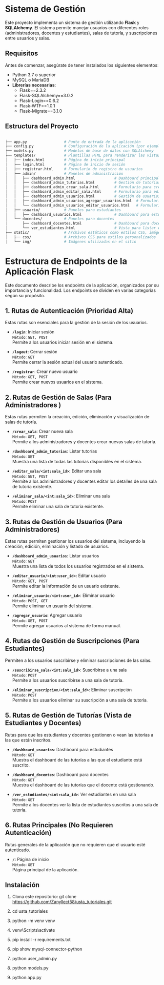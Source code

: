 # Sistema de Gestión 


Este proyecto implementa un sistema de gestión  utilizando **Flask** y **SQLAlchemy**. El sistema permite manejar usuarios con diferentes roles (administradores, docentes y estudiantes), salas de tutoría, y suscripciones entre usuarios y salas.

## Requisitos

Antes de comenzar, asegúrate de tener instalados los siguientes elementos:

- Python 3.7 o superior
- MySQL o MariaDB
- **Librerías necesarias**:
  - Flask==2.3.2
  - Flask-SQLAlchemy==3.0.2
  - Flask-Login==0.6.2
  - Flask-WTF==1.0.1
  - Flask-Migrate==3.1.0

## Estructura del Proyecto

```bash

├── app.py                 # Punto de entrada de la aplicación
├── config.py              # Configuración de la aplicación (por ejemplo, base de datos, claves secretas)
├── models.py              # Modelos de base de datos con SQLAlchemy
├── templates/             # Plantillas HTML para renderizar las vistas
│   ├── index.html         # Página de inicio principal
│   ├── login.html         # Página de inicio de sesión
│   ├── registrar.html     # Formulario de registro de usuarios
│   ├── admin/             # Paneles de administración
│   │   ├── dashboard_admin.html                  # Dashboard principal para admin
│   │   ├── dashboard_admin_tutorias.html         # Gestión de tutorías
│   │   ├── dashboard_admin_crear_sala.html       # Formulario para crear salas
│   │   ├── dashboard_admin_editar_sala.html      # Formulario para editar salas
│   │   ├── dashboard_admin_usuarios.html         # Gestión de usuarios
│   │   ├── dashboard_admin_usuarios_agregar_usuarios.html  # Formulario para agregar usuarios
│   │   └── dashboard_admin_usuarios_editar_usuarios.html   # Formulario para editar usuarios
│   ├── usuario/           # Paneles para estudiantes
│   │   ├── dashboard_usuarios.html               # Dashboard para estudiantes
│   └── docentes/          # Paneles para docentes
│       ├── dashboard_docentes.html               # Dashboard para docentes
│       └── ver_estudiantes.html                  # Vista para listar estudiantes inscritos en una sala
├── static/                # Archivos estáticos como estilos CSS, imágenes y scripts JS
│   ├── css/               # Archivos CSS para estilos personalizados
│   └── img/               # Imágenes utilizadas en el sitio

```
# **Estructura de Endpoints de la Aplicación Flask**


Este documento describe los endpoints de la aplicación, organizados por su importancia y funcionalidad. Los endpoints se dividen en varias categorías según su propósito.

## 1. Rutas de Autenticación (Prioridad Alta)

Estas rutas son esenciales para la gestión de la sesión de los usuarios.

- **`/login`**: Iniciar sesión  
  `Método`: `GET, POST`  
  Permite a los usuarios iniciar sesión en el sistema.

- **`/logout`**: Cerrar sesión  
  `Método`: `GET`  
  Permite cerrar la sesión actual del usuario autenticado.

- **`/registrar`**: Crear nuevo usuario  
  `Método`: `GET, POST`  
  Permite crear nuevos usuarios en el sistema.

## 2. Rutas de Gestión de Salas (Para Administradores )

Estas rutas permiten la creación, edición, eliminación y visualización de salas de tutoría.

- **`/crear_sala`**: Crear nueva sala  
  `Método`: `GET, POST`  
  Permite a los administradores y docentes crear nuevas salas de tutoría.

- **`/dashboard_admin_tutorias`**: Listar tutorías  
  `Método`: `GET`  
  Muestra una lista de todas las tutorías disponibles en el sistema.

- **`/editar_sala/<int:sala_id>`**: Editar una sala  
  `Método`: `GET, POST`  
  Permite a los administradores y docentes editar los detalles de una sala de tutoría existente.

- **`/eliminar_sala/<int:sala_id>`**: Eliminar una sala  
  `Método`: `POST`  
  Permite eliminar una sala de tutoría existente.

## 3. Rutas de Gestión de Usuarios (Para Administradores)

Estas rutas permiten gestionar los usuarios del sistema, incluyendo la creación, edición, eliminación y listado de usuarios.

- **`/dashboard_admin_usuarios`**: Listar usuarios  
  `Método`: `GET`  
  Muestra una lista de todos los usuarios registrados en el sistema.

- **`/editar_usuario/<int:user_id>`**: Editar usuario  
  `Método`: `GET, POST`  
  Permite editar la información de un usuario existente.

- **`/eliminar_usuario/<int:user_id>`**: Eliminar usuario  
  `Método`: `POST, GET`  
  Permite eliminar un usuario del sistema.

- **`/agregar_usuario`**: Agregar usuario  
  `Método`: `GET, POST`  
  Permite agregar usuarios al sistema de forma manual.

## 4. Rutas de Gestión de Suscripciones (Para Estudiantes)

Permiten a los usuarios suscribirse y eliminar suscripciones de las salas.

- **`/suscribirse_sala/<int:sala_id>`**: Suscribirse a una sala  
  `Método`: `POST`  
  Permite a los usuarios suscribirse a una sala de tutoría.

- **`/eliminar_suscripcion/<int:sala_id>`**: Eliminar suscripción  
  `Método`: `POST`  
  Permite a los usuarios eliminar su suscripción a una sala de tutoría.

## 5. Rutas de Gestión de Tutorías (Vista de Estudiantes y Docentes)

Rutas para que los estudiantes y docentes gestionen o vean las tutorías a las que están inscritos.

- **`/dashboard_usuarios`**: Dashboard para estudiantes  
  `Método`: `GET`  
  Muestra el dashboard de las tutorías a las que el estudiante está suscrito.

- **`/dashboard_docentes`**: Dashboard para docentes  
  `Método`: `GET`  
  Muestra el dashboard de las tutorías que el docente está gestionando.

- **`/ver_estudiantes/<int:sala_id>`**: Ver estudiantes en una sala  
  `Método`: `GET`  
  Permite a los docentes ver la lista de estudiantes suscritos a una sala de tutoría.

## 6. Rutas Principales (No Requieren Autenticación)

Rutas generales de la aplicación que no requieren que el usuario esté autenticado.

- **`/`**: Página de inicio  
  `Método`: `GET`  
  Página principal de la aplicación.


## Instalación

1. Clona este repositorio: git clone https://github.com/Zanyllect58/usta_tutoriales.git

2. cd usta_tutoriales

3. python -m venv venv
   
4. venv\Scripts\activate

5. pip install -r requirements.txt
   
6. pip show mysql-connector-python
  
7. python user_admin.py
   
8. python models.py
   
9.  python app.py


